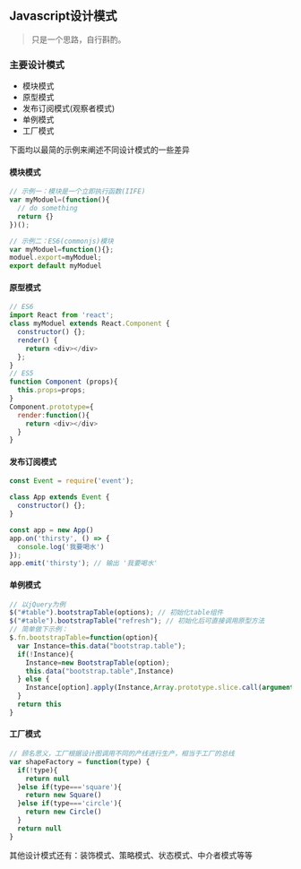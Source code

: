 ## Javascript设计模式

> 只是一个思路，自行斟酌。

### 主要设计模式

- 模块模式
- 原型模式
- 发布订阅模式(观察者模式)
- 单例模式
- 工厂模式

下面均以最简的示例来阐述不同设计模式的一些差异

#### 模块模式

```javascript
// 示例一：模块是一个立即执行函数(IIFE)
var myModuel=(function(){
  // do something
  return {}
})();

// 示例二：ES6(commonjs)模块
var myModuel=function(){};
moduel.export=myModuel;
export default myModuel
```

#### 原型模式

```javascript
// ES6
import React from 'react';
class myModuel extends React.Component {
  constructor() {};
  render() {
    return <div></div>
  };
}
// ES5
function Component (props){
  this.props=props;
}
Component.prototype={
  render:function(){
    return <div></div>
  }
}
```

#### 发布订阅模式

```javascript
const Event = require('event');

class App extends Event {
  constructor() {};
}

const app = new App()
app.on('thirsty', () => {
  console.log('我要喝水')
});
app.emit('thirsty'); // 输出 '我要喝水'
```
#### 单例模式

```javascript
// 以jQuery为例
$("#table").bootstrapTable(options); // 初始化table组件
$("#table").bootstrapTable("refresh"); // 初始化后可直接调用原型方法
// 简单做下示例：
$.fn.bootstrapTable=function(option){
  var Instance=this.data("bootstrap.table");
  if(!Instance){
    Instance=new BootstrapTable(option);
    this.data("bootstrap.table",Instance)
  } else {
    Instance[option].apply(Instance,Array.prototype.slice.call(arguments, 1));
  }
  return this
}
```
#### 工厂模式

```javascript
// 顾名思义，工厂根据设计图调用不同的产线进行生产，相当于工厂的总线
var shapeFactory = function(type) {
  if(!type){
    return null
  }else if(type==='square'){
    return new Square()
  }else if(type==='circle'){
    return new Circle()
  }
  return null
}
```
其他设计模式还有：装饰模式、策略模式、状态模式、中介者模式等等